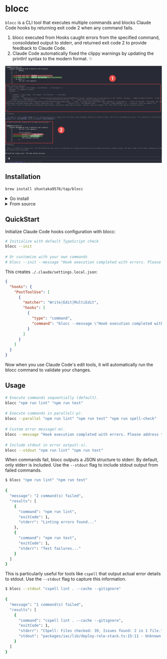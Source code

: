 # blocc

`blocc` is a CLI tool that executes multiple commands and blocks Claude Code hooks by returning exit code 2 when any command fails.

1. blocc executed from Hooks caught errors from the specified command, consolidated output to stderr, and returned exit code 2 to provide feedback to Claude Code.
2. Claude Code automatically fixed the clippy warnings by updating the println! syntax to the modern format. ✨

![img](./docs/blocc-behavior.png)

## Installation

```bash
brew install shuntaka9576/tap/blocc
```

<details>
<summary>Go install</summary>

```bash
go install github.com/shuntaka9576/blocc/cmd/blocc@latest
```
</details>

<details>
<summary>From source</summary>

```bash
git clone https://github.com/shuntaka9576/blocc.git
cd blocc
make install
```
</details>

## QuickStart

Initialize Claude Code hooks configuration with blocc:

```bash
# Initialize with default TypeScript check
blocc --init

# Or customize with your own commands
# blocc --init --message "Hook execution completed with errors. Please address the following issues" "npm run lint" "npm run test"
```

This creates `./.claude/settings.local.json`:

```json
{
  "hooks": {
    "PostToolUse": [
      {
        "matcher": "Write|Edit|MultiEdit",
        "hooks": [
          {
            "type": "command",
            "command": "blocc --message \"Hook execution completed with errors\" \"npx tsc --noEmit\""
          }
        ]
      }
    ]
  }
}
```

Now when you use Claude Code's edit tools, it will automatically run the blocc command to validate your changes.

## Usage

```bash
# Execute commands sequentially (default).
blocc "npm run lint" "npm run test"

# Execute commands in parallel(-p).
blocc --parallel "npm run lint" "npm run test" "npm run spell-check"

# Custom error message(-m).
blocc --message "Hook execution completed with errors. Please address the following issues" "npm run lint" "npm run test"

# Include stdout in error output(-s).
blocc --stdout "npm run lint" "npm run test"
```

When commands fail, blocc outputs a JSON structure to stderr. By default, only stderr is included. Use the `--stdout` flag to include stdout output from failed commands.

```bash
$ blocc "npm run lint" "npm run test"

{
  "message": "2 command(s) failed",
  "results": [
    {
      "command": "npm run lint",
      "exitCode": 1,
      "stderr": "Linting errors found..."
    },
    {
      "command": "npm run test",
      "exitCode": 1,
      "stderr": "Test failures..."
    }
  ]
}
```

This is particularly useful for tools like `cspell` that output actual error details to stdout. Use the `--stdout` flag to capture this information.

```bash
$ blocc --stdout "cspell lint . --cache --gitignore"

{
  "message": "1 command(s) failed",
  "results": [
    {
      "command": "cspell lint . --cache --gitignore",
      "exitCode": 1,
      "stderr": "CSpell: Files checked: 39, Issues found: 2 in 1 file.",
      "stdout": "packages/iac/lib/deploy-role-stack.ts:15:11 - Unknown word (oicd)"
    }
  ]
}
```
